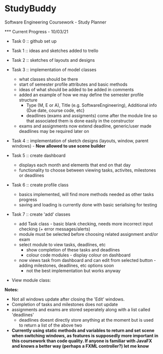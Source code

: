 # StudyBuddy
Software Engineering Coursework - Study Planner

*** Current Progress - 10/03/21
+ Task 0 :: github set up 
+ Task 1 :: ideas and sketches added to trello
+ Task 2 :: sketches of layouts and designs
+ Task 3 :: implementation of model classes
  - what classes should be there
  - start of semester profile attributes and basic methods
  - ideas of what should be added to be added in comments
  - added an example of how we may define the semester profile structure
    - Type (M, E or A), Title (e.g. SoftwareEngineering),  Additional info {Due date, course code, etc}
    - deadlines (exams and assigments) come after the module line so that associated them is done easily in the constructor
  - exams and assignments now extend deadline, generic/user made deadlines may be required later on
+ Task 4 :: implementation of sketch designs (layouts, window, parent windows) - **Now allowed to use scene builder**
+ Task 5 :: create dashboard
  - displays each month and elements that end on that day
  - functionality to choose between viewing tasks, activites, milestones or deadlines
+ Task 6 :: create profile class
  - basics implemented, will find more methods needed as other tasks progress
  - saving and loading is currently done with basic serialising for testing
+ Task 7 :: create 'add' classes
  - add Task class - basic blank checking, needs more incorrect input checking (+ error messages/alerts)
  - module must be selected before choosing related assignment and/or exam
  - select module to view tasks, deadlines, etc
    - show completion of these tasks and deadlines
    - colour code modules - display colour on dashboard
  - now views task from dashboard and can edit from selected button - adding milestones, deadlines, etc options soon
    - not the best implementation but works anyway

+ View module class: 



**Notes:**
+ Not all windows update after closing the 'Edit' windows. 
+ Completion of tasks and milestones does not update 
+ assignments and exams are stored seperately along with a list called 'deadlines' 
  - deadlines doesnt directly store anything at the moment but is used to return a list of the above two
+ **Currently using static methods and variables to return and set scene when switching windows, as features is supposedly more important in this coursework than code quality. If anyone is familiar with JavaFX and knows a better way (perhaps a FXML controller?) let me know**
